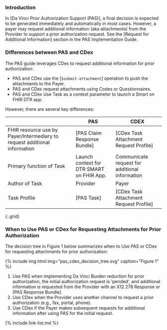 <div class="bg-success" markdown="1">

### Introduction

In [Da Vinci Prior Authorization Support (PAS)], a final decision is expected to be generated immediately and automatically in most cases. However, a payer may request additional information (aka attachments) from the Provider to support a prior authorization request. See the [Request for Additional Information] section in the PAS Implementation Guide.

### Differences between PAS and CDex

The PAS guide leverages CDex to request additional information for prior authorization:

- PAS and CDex use the [`$submit-attachment`] operation to push the attachments to the Payer.
- PAS and CDex request attachments using Codes or Questionnaires.
- PAS and CDex Use Task as a context parameter to launch a Smart on FHIR DTR app.

However, there are several key differences:

||PAS|CDEX|
|---|---|---|
|FHIR resource use by Payer/Intermediary to request additional information | [PAS Claim Response Bundle] | [CDex Task Attachment Request Profile]
|Primary function of Task | Launch context for DTR SMART on FHIR App. | Communicate request for additional information
|Author of Task | Provider | Payer|
|Task Profile | [PAS Task] | [CDex Task Attachment Request Profile]
{:.grid}

###  When to Use PAS or CDex for Requesting Attachments for Prior Authorization

The decision tree in Figure 1 below summarizes when to Use PAS or CDex for requesting attachments for prior authorization:

{% include img.html img="pas_cdex_decision_tree.svg" caption="Figure 1" %} 

1. Use PAS when implementing Da Vinci Burden reduction for prior authorization, the initial authorization request is 'pended', and additional information is requested from the Provider with an X12 278 Response or [PAS Response Bundle].
1. Use CDex when the Provider uses another channel to request a prior authorization (e.g., fax, portal, phone).
2. Use CDex if the Payer makes subsequent requests for additional information after using PAS for the initial request.

{% include link-list.md %}

</div><!-- new-content -->